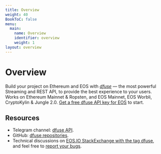 ```yaml
---
title: Overview
weight: 40
BookToC: false
menu:
  main:
    name: Overview
    identifier: overview
    weight: 1 
layout: overview
---
```




# Overview

Build your project on Ethereum and EOS with _[dfuse](https://www.dfuse.io "dfuse — WebSocket and REST API")_ — the most powerful Streaming and REST API, to provide the best experience to your users. Works on Ethereum Mainnet & Ropsten, and EOS Mainnet, EOS Worbli, CryptoKylin & Jungle 2.0. [Get a free dfuse API key for EOS](https://app.dfuse.io/ "Get a free dfuse API key") to start.</span>

## Resources

- Telegram channel: <a href="https://t.me/dfuseAPI" target="_blank" title="dfuse API Telegram channel">dfuse API</a>.
- GitHub: <a href="https://github.com/dfuse-io" target=" _blank" title="dfuse-io GitHub">dfuse repositories</a>.
- Technical discussions on <a href="https://eosio.stackexchange.com/search?q=dfuse" target="_blank" title="EOS.IO StackExchange - dfuse">EOS.IO StackExchange with the tag dfuse</a>, and&nbsp;feel free to&nbsp;<a href="https://eosio.stackexchange.com/questions/ask?tags=dfuse" target="_blank" title="Report your bugs on StackExchange">report your bugs</a>.
